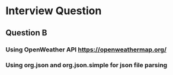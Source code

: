 # Interview Question
## Question B
### Using OpenWeather API https://openweathermap.org/
### Using org.json and org.json.simple for json file parsing
